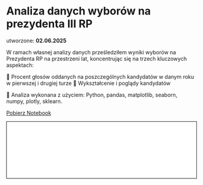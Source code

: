 # Analiza danych wyborów na prezydenta III RP 

utworzone: **02.06.2025**

W ramach własnej analizy danych prześledziłem wyniki wyborów na Prezydenta RP na przestrzeni lat, koncentrując się na trzech kluczowych aspektach:

🔹 Procent głosów oddanych na poszczególnych kandydatów w danym roku w pierwszej i drugiej turze
🔹 Wykształcenie i poglądy kandydatów 


📁 Analiza wykonana z użyciem: Python, pandas, matplotlib, seaborn, numpy, plotly, sklearn.

<a href="Prezydenci.ipynb" class="md-button md-button--primary">Pobierz Notebook</a>

<iframe
    id="content"
    src="Prezydenci.html"
    width="100%"
    style="border:1px solid black;overflow:hidden;"
></iframe>
<script>
function resizeIframeToFitContent(iframe) {
    iframe.style.height = (iframe.contentWindow.document.documentElement.scrollHeight + 50) + "px";
    iframe.contentDocument.body.style["overflow"] = 'hidden';
}
window.addEventListener('load', function() {
    var iframe = document.getElementById('content');
    resizeIframeToFitContent(iframe);
});
window.addEventListener('resize', function() {
    var iframe = document.getElementById('content');
    resizeIframeToFitContent(iframe);
});
</script>